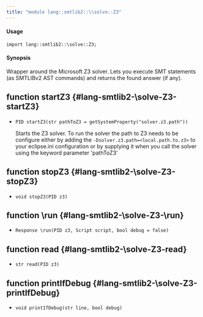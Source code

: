 ```yaml
---
title: "module lang::smtlib2::\\solve::Z3"
---
```


#### Usage

`import lang::smtlib2::\solve::Z3;`

#### Synopsis

Wrapper around the Microsoft Z3 solver. Lets you execute SMT statements (as SMTLIBv2 AST commands) and returns the found answer (if any).

## function startZ3 {#lang-smtlib2-\solve-Z3-startZ3}

* ``PID startZ3(str pathToZ3 = getSystemProperty("solver.z3.path"))``

	Starts the Z3 solver.
	To run the solver the path to Z3 needs to be configure either by adding the `-Dsolver.z3.path=<local.path.to.z3>` to your eclipse.ini configuration or by supplying it 
	when you call the solver using the keyword parameter 'pathToZ3'

## function stopZ3 {#lang-smtlib2-\solve-Z3-stopZ3}

* ``void stopZ3(PID z3)``

## function \run {#lang-smtlib2-\solve-Z3-\run}

* ``Response \run(PID z3, Script script, bool debug = false)``

## function read {#lang-smtlib2-\solve-Z3-read}

* ``str read(PID z3)``

## function printIfDebug {#lang-smtlib2-\solve-Z3-printIfDebug}

* ``void printIfDebug(str line, bool debug)``

